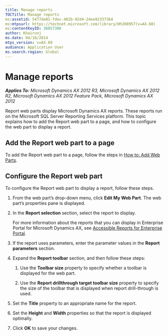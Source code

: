 ```yaml
---
title: Manage reports
TOCTitle: Manage reports
ms:assetid: 5477de81-fdec-402b-92d4-24ee92337364
ms:mtpsurl: https://technet.microsoft.com/library/Hh208957(v=AX.60)
ms:contentKeyID: 36057306
author: Khairunj
ms.date: 04/18/2014
mtps_version: v=AX.60
audience: Application User
ms.search.region: Global
---
```


# Manage reports 


_**Applies To:** Microsoft Dynamics AX 2012 R3, Microsoft Dynamics AX 2012 R2, Microsoft Dynamics AX 2012 Feature Pack, Microsoft Dynamics AX 2012_

Report web parts display Microsoft Dynamics AX reports. These reports run on the Microsoft SQL Server Reporting Services platform. This topic explains how to add the Report web part to a page, and how to configure the web part to display a report.

## Add the Report web part to a page

To add the Report web part to a page, follow the steps in [How to: Add Web Parts](https://technet.microsoft.com/library/cc604931\(v=ax.60\)).

## Configure the Report web part

To configure the Report web part to display a report, follow these steps.

1.  From the web part’s drop-down menu, click **Edit My Web Part**. The web part’s properties pane is displayed.

2.  In the **Report selection** section, select the report to display.
    
    For more information about the reports that you can display in Enterprise Portal for Microsoft Dynamics AX, see [Accessible Reports for Enterprise Portal](https://technet.microsoft.com/library/hh330355\(v=ax.60\)).

3.  If the report uses parameters, enter the parameter values in the **Report parameters** section.

4.  Expand the **Report toolbar** section, and then follow these steps:
    
    1.  Use the **Toolbar size** property to specify whether a toolbar is displayed for the web part.
    
    2.  Use the **Report drillthrough target toolbar size** property to specify the size of the toolbar that is displayed when report drill-through is used.

5.  Set the **Title** property to an appropriate name for the report.

6.  Set the **Height** and **Width** properties so that the report is displayed optimally.

7.  Click **OK** to save your changes.

  


